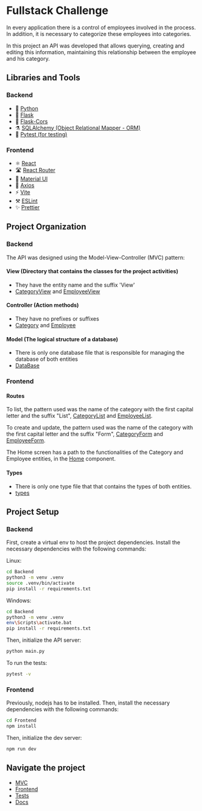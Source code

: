 # Fullstack Challenge

In every application there is a control of employees involved in the process. In addition, it is necessary to categorize these employees into categories.

In this project an API was developed that allows querying, creating and editing this information, maintaining this relationship between the employee and his category.

## Libraries and Tools

### Backend

* 🐍 [Python](https://www.python.org/)
* 🧪 [Flask](https://flask.palletsprojects.com/en/2.3.x/)
* 🧪 [Flask-Cors](https://flask-cors.readthedocs.io/en/latest/)
* ⚗️ [SQLAlchemy (Object Relational Mapper - ORM)](https://flask-sqlalchemy.palletsprojects.com/en/3.0.x/)
* 🚧 [Pytest (for testing)](https://docs.pytest.org/en/7.3.x/)

### Frontend

* ⚛️ [React](https://react.dev/)
* 🛣️ [React Router](https://reactrouter.com/en/main)
* 💅 [Material UI](https://mui.com/)
* 🛜 [Axios](https://axios-http.com/)
* ⚡️ [Vite](https://vitejs.dev/)
* ⚒️ [ESLint](https://eslint.org/)
* ✨ [Prettier](https://prettier.io/)

## Project Organization

### Backend

The API was designed using the Model-View-Controller (MVC) pattern:

#### View (Directory that contains the classes for the project activities)

* They have the entity name and the suffix 'View'
* [CategoryView](Backend/Src/View/CategoryView.py) and [EmployeeView](Backend/Src/View/EmployeeView.py)

#### Controller (Action methods)

* They have no prefixes or suffixes
* [Category](Backend/Src/Controller/Category.py) and [Employee](Backend/Src/Controller/Employee.py)

#### Model (The logical structure of a database)

* There is only one database file that is responsible for managing the database of both entities
* [DataBase](Backend/Src/Model/DataBase.py)

### Frontend

#### Routes

To list, the pattern used was the name of the category with the first capital letter and the suffix "List", [CategoryList](Frontend/src/routes/CategoryList.tsx) and [EmployeeList](Frontend/src/routes/EmployeeList.tsx).

To create and update, the pattern used was the name of the category with the first capital letter and the suffix "Form", [CategoryForm](Frontend/src/routes/CategoryForm.tsx) and [EmployeeForm](Frontend/src/routes/EmployeeForm.tsx).

The Home screen has a path to the functionalities of the Category and Employee entities, in the [Home](Frontend/src/routes/Home.tsx) component.

#### Types

* There is only one type file that that contains the types of both entities.
* [types](Frontend/src/types/types.ts)

## Project Setup

### Backend

First, create a virtual env to host the project dependencies.
Install the necessary dependencies with the following commands:

Linux:

```bash
cd Backend
python3 -m venv .venv
source .venv/bin/activate
pip install -r requirements.txt
```

Windows:

```bash
cd Backend
python3 -m venv .venv
env\Scripts\activate.bat
pip install -r requirements.txt
```

Then, initialize the API server:

```bash
python main.py
```

To run the tests:

```bash
pytest -v
```

### Frontend

Previously, nodejs has to be installed.
Then, install the necessary dependencies with the following commands:

```bash
cd Frontend
npm install
```

Then, initialize the dev server:

```bash
npm run dev
```

## Navigate the project

* [MVC](https://github.com/mabisteinkirch/Project/tree/main/Backend/Src)
* [Frontend](https://github.com/mabisteinkirch/Project/tree/main/Frontend)
* [Tests](https://github.com/mabisteinkirch/Project/tree/main/Backend/tests)
* [Docs](https://github.com/mabisteinkirch/Project/tree/main/Backend/docs)
